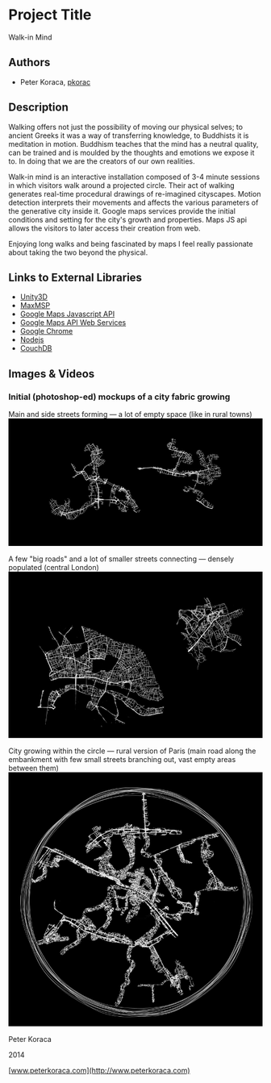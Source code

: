 # Project Title
Walk-in Mind

## Authors
- Peter Koraca, [pkorac](https://github.com/pkorac)

## Description
Walking offers not just the possibility of moving our physical selves; to ancient Greeks it was a way of transferring knowledge, to Buddhists it is meditation in motion. Buddhism teaches that the mind has a neutral quality, can be trained and is moulded by the thoughts and emotions we expose it to. In doing that we are the creators of our own realities.

Walk-in mind is an interactive installation composed of 3-4 minute sessions in which visitors walk around a projected circle. Their act of walking generates real-time procedural drawings of re-imagined cityscapes. Motion detection interprets their movements and affects the various parameters of the generative city inside it. Google maps services provide the initial conditions and setting for the city's growth and properties. Maps JS api allows the visitors to later access their creation from web.

Enjoying long walks and being fascinated by maps I feel really passionate about taking the two beyond the physical.


## Links to External Libraries

- [Unity3D](http://unity3d.com)
- [MaxMSP](http://cycling74.com)
- [Google Maps Javascript API](https://developers.google.com/maps/documentation/javascript)
- [Google Maps API Web Services](https://developers.google.com/maps/documentation/webservices)
- [Google Chrome](https://www.google.com/intl/en/chrome/browser)
- [Nodejs](http://nodejs.org)
- [CouchDB](http://couchdb.apache.org)


## Images & Videos

### Initial (photoshop-ed) mockups of a city fabric growing

Main and side streets forming — a lot of empty space (like in rural towns)
![Simple City](project_images/summary-sketches/city1.jpg)

A few "big roads" and a lot of smaller streets connecting — densely populated (central London)
![Simple City1](project_images/summary-sketches/city2.jpg)

City growing within the circle — rural version of Paris (main road along the embankment with few small streets branching out, vast empty areas between them)
![City growth](project_images/summary-sketches/growth1.jpg)


Peter Koraca

2014

[www.peterkoraca.com](http://www.peterkoraca.com)